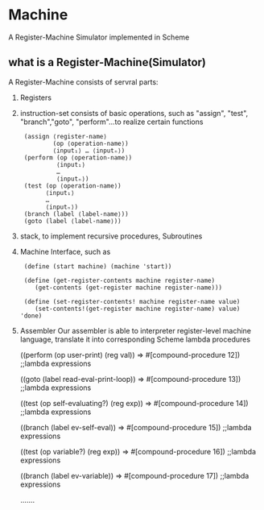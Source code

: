 # Machine
A Register-Machine Simulator implemented in Scheme

## what is a Register-Machine(Simulator)
A Register-Machine consists of servral parts:
1. Registers
2. instruction-set consists of basic operations, such as "assign", "test", "branch","goto", "perform"...to realize certain
functions


        (assign ⟨register-name⟩ 
                (op ⟨operation-name⟩) 
                ⟨input₁⟩ … ⟨inputₙ⟩)
        (perform (op ⟨operation-name⟩) 
                 ⟨input₁⟩ 
                 … 
                 ⟨inputₙ⟩)
        (test (op ⟨operation-name⟩) 
              ⟨input₁⟩ 
              … 
              ⟨inputₙ⟩)
        (branch (label ⟨label-name⟩))
        (goto (label ⟨label-name⟩))
      
      
3. stack, to implement recursive procedures, Subroutines

4. Machine Interface, such as 

        (define (start machine) (machine 'start))

        (define (get-register-contents machine register-name)
           (get-contents (get-register machine register-name)))

        (define (set-register-contents! machine register-name value)
           (set-contents!(get-register machine register-name) value) 'done)

5. Assembler
Our assembler is able to interpreter register-level machine language, translate it into corresponding Scheme lambda procedures




     ((perform (op user-print) (reg val))    =>	 #[compound-procedure 12])   ;;lambda expressions
     
     ((goto (label read-eval-print-loop))    =>  #[compound-procedure 13])   ;;lambda expressions
          
     ((test (op self-evaluating?) (reg exp)) =>	 #[compound-procedure 14])   ;;lambda expressions
     
     ((branch (label ev-self-eval))          =>  #[compound-procedure 15])   ;;lambda expressions
          
     ((test (op variable?) (reg exp))        =>  #[compound-procedure 16])   ;;lambda expressions
          
     ((branch (label ev-variable))           =>  #[compound-procedure 17])   ;;lambda expressions
        
      .......
      
      
      
